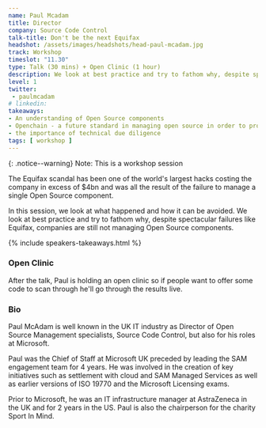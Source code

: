 ```yaml
---
name: Paul Mcadam
title: Director
company: Source Code Control
talk-title: Don't be the next Equifax
headshot: /assets/images/headshots/head-paul-mcadam.jpg
track: Workshop
timeslot: "11.30"
type: Talk (30 mins) + Open Clinic (1 hour) 
description: We look at best practice and try to fathom why, despite spectacular failures like Equifax, companies are still not managing Open Source components. Paul is holding an open clinic so if people want to offer some code to scan through he'll go through the results live. 
level: 1
twitter:
 - paulmcadam
# linkedin: 
takeaways:
- An understanding of Open Source components
- Openchain - a future standard in managing open source in order to protect your supply chain
- the importance of technical due diligence
tags: [ workshop ]
---
```


{: .notice--warning} 
Note: This is a workshop session

The Equifax scandal has been one of the world's largest hacks costing the company in excess of $4bn and was all the result of the failure to manage a single Open Source component. 

In this session, we look at what happened and how it can be avoided. We look at best practice and try to fathom why, despite spectacular failures like Equifax, companies are still not managing Open Source components.

{% include speakers-takeaways.html %}

<h3>Open Clinic</h3>

After the talk, Paul is holding an open clinic so if people want to offer some code to scan through he'll go through the results live. 

<h3>Bio</h3>
Paul McAdam is well known in the UK IT industry as Director of Open Source Management specialists, Source Code Control, but also for his roles at Microsoft. 

Paul was the Chief of Staff at Microsoft UK preceded by leading the SAM engagement team for 4 years. He was involved in the creation of key initiatives such as settlement with cloud and SAM Managed Services as well as earlier versions of ISO 19770 and the Microsoft Licensing exams. 

Prior to Microsoft, he was an IT infrastructure manager at AstraZeneca in the UK and for 2 years in the US. Paul is also the chairperson for the charity Sport In Mind.